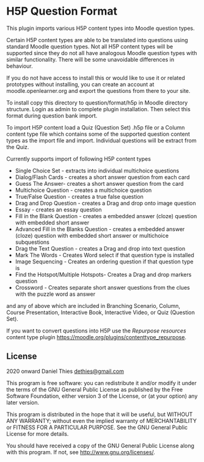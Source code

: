 # H5P Question Format #

This plugin imports various H5P content types into Moodle question types.

Certain H5P content types are able to be translated into questions
using standard Moodle question types. Not all H5P content types will
be supported since they do not all have analogous Moodle question types
with similar functionality. There will be some unavoidable differences
in behaviour.

If you do not have access to install this or would like to use it or
related prototypes without installing, you can create an account at
moodle.openlearner.org and export the questions from there to your site.

To install copy this directory to question/format/h5p in Moodle directory
structure. Login as admin to complete plugin installation.  Then select
this format during question bank import.

To import H5P content load a Quiz (Question Set) .h5p file or a Column
content type file which contains some of the supported question content
types as the import file and import. Individual questions will be extract
from the Quiz.

Currently supports import of following H5P content types

* Single Choice Set - extracts into individual multichoice questions
* Dialog/Flash Cards - creates a short answer question from each card
* Guess The Answer- creates a short answer question from the card
* Multichoice Question - creates a multichoice question
* True/False Question - creates a true false question
* Drag and Drop Question - creates a Drag and drop onto image question
* Essay - creates an essay question
* Fill in the Blank Question - creates a embedded answer (cloze) question 
with embedded short answer
* Advanced Fill in the Blanks Question - creates a embedded answer (cloze)
question with embedded short answer or multichoice subquestions
* Drag the Text Question - creates a Drag and drop into text question
* Mark The Words - Creates Word select if that question type is installed
* Image Sequencing - Creates an ordering question if that question type is
* Find the Hotspot/Multiple Hotspots- Creates a Drag and drop markers question 
* Crossword - Creates separate short answer questions from the clues with the puzzle word as answer

and any of above which are included in Branching Scenario, Column, Course
Presentation, Interactive Book, Interactive Video, or Quiz (Question Set).

If you want to convert questions into H5P use the _Repurpose resources_ content
type plugin https://moodle.org/plugins/contenttype_repurpose.

## License ##

2020 onward Daniel Thies <dethies@gmail.com>

This program is free software: you can redistribute it and/or modify it
under the terms of the GNU General Public License as published by the
Free Software Foundation, either version 3 of the License, or (at your
option) any later version.

This program is distributed in the hope that it will be useful, but
WITHOUT ANY WARRANTY; without even the implied warranty of MERCHANTABILITY
or FITNESS FOR A PARTICULAR PURPOSE.  See the GNU General Public License
for more details.

You should have received a copy of the GNU General Public License along
with this program.  If not, see <http://www.gnu.org/licenses/>.
